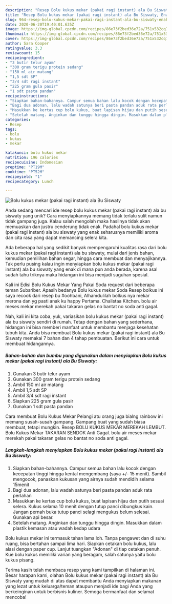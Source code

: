 ```yaml
---
description: "Resep Bolu kukus mekar (pakai ragi instant) ala Bu Siswaty, Enak"
title: "Resep Bolu kukus mekar (pakai ragi instant) ala Bu Siswaty, Enak"
slug: 964-resep-bolu-kukus-mekar-pakai-ragi-instant-ala-bu-siswaty-enak
date: 2020-06-20T19:40:01.635Z
image: https://img-global.cpcdn.com/recipes/86e73f2bed36e72a/751x532cq70/bolu-kukus-mekar-pakai-ragi-instant-ala-bu-siswaty-foto-resep-utama.jpg
thumbnail: https://img-global.cpcdn.com/recipes/86e73f2bed36e72a/751x532cq70/bolu-kukus-mekar-pakai-ragi-instant-ala-bu-siswaty-foto-resep-utama.jpg
cover: https://img-global.cpcdn.com/recipes/86e73f2bed36e72a/751x532cq70/bolu-kukus-mekar-pakai-ragi-instant-ala-bu-siswaty-foto-resep-utama.jpg
author: Sara Cooper
ratingvalue: 3.3
reviewcount: 15
recipeingredient:
- "3 butir telur ayam"
- "300 gram terigu protein sedang"
- "150 ml air matang"
- "1,5 sdt SP"
- "3/4 sdt ragi instant"
- "225 gram gula pasir"
- "1 sdt pasta pandan"
recipeinstructions:
- "Siapkan bahan-bahannya. Campur semua bahan lalu kocok dengan kecepatan tinggi hingga kental mengembang (saya +/- 15 menit). Sambil mengocok, panaskan kukusan yang airnya sudah mendidih selama 15menit"
- "Bagi dua adonan, lalu wadah satunya beri pasta pandan aduk rata perlahan"
- "Masukkan ke kertas cup bolu kukus, buat lapisan hijau dan putih sesuai selera. Kukus selama 10 menit dengan tutup panci dibungkus kain. Jangan pernah buka tutup panci selagi mengukus belum selesai. Gunakan api besar."
- "Setelah matang. Anginkan dan tunggu hingga dingin. Masukkan dalam plastik kemasan atau wadah kedap udara"
categories:
- Resep
tags:
- bolu
- kukus
- mekar

katakunci: bolu kukus mekar 
nutrition: 196 calories
recipecuisine: Indonesian
preptime: "PT19M"
cooktime: "PT52M"
recipeyield: "1"
recipecategory: Lunch

---
```



![Bolu kukus mekar (pakai ragi instant) ala Bu Siswaty](https://img-global.cpcdn.com/recipes/86e73f2bed36e72a/751x532cq70/bolu-kukus-mekar-pakai-ragi-instant-ala-bu-siswaty-foto-resep-utama.jpg)

Anda sedang mencari ide resep bolu kukus mekar (pakai ragi instant) ala bu siswaty yang unik? Cara menyiapkannya memang tidak terlalu sulit namun tidak gampang juga. Kalau salah mengolah maka hasilnya tidak akan memuaskan dan justru cenderung tidak enak. Padahal bolu kukus mekar (pakai ragi instant) ala bu siswaty yang enak seharusnya memiliki aroma dan cita rasa yang dapat memancing selera kita.

Ada beberapa hal yang sedikit banyak mempengaruhi kualitas rasa dari bolu kukus mekar (pakai ragi instant) ala bu siswaty, mulai dari jenis bahan, kemudian pemilihan bahan segar, hingga cara membuat dan menyajikannya. Tak perlu pusing kalau ingin menyiapkan bolu kukus mekar (pakai ragi instant) ala bu siswaty yang enak di mana pun anda berada, karena asal sudah tahu triknya maka hidangan ini bisa menjadi suguhan spesial.

Kali ini Edisi Bolu Kukus Mekar Yang Pakai Soda request dari beberapa teman Subsriber. Apasih bedanya Bolu kukus mekar Soda Resep bolkus ini saya recook dari resep bu #oohbani, Alhamdulilah bolkus nya mekar merona dan yg pasti anak ku happy Pertama. Chalistaa Kitchen. bolu air meses mekar merekah pakai takaran gelas no bantat no soda anti gagal.


Nah, kali ini kita coba, yuk, variasikan bolu kukus mekar (pakai ragi instant) ala bu siswaty sendiri di rumah. Tetap dengan bahan yang sederhana, hidangan ini bisa memberi manfaat untuk membantu menjaga kesehatan tubuh kita. Anda bisa membuat Bolu kukus mekar (pakai ragi instant) ala Bu Siswaty memakai 7 bahan dan 4 tahap pembuatan. Berikut ini cara untuk membuat hidangannya.

<!--inarticleads1-->

##### Bahan-bahan dan bumbu yang digunakan dalam menyiapkan Bolu kukus mekar (pakai ragi instant) ala Bu Siswaty:

1. Gunakan 3 butir telur ayam
1. Gunakan 300 gram terigu protein sedang
1. Ambil 150 ml air matang
1. Ambil 1,5 sdt SP
1. Ambil 3/4 sdt ragi instant
1. Siapkan 225 gram gula pasir
1. Gunakan 1 sdt pasta pandan


Cara membuat Bolu Kukus Mekar Pelangi atu orang juga bialng rainbow ini memang susah-susah gampang. Gampang buat yang sudah biasa membuat, tetapi mungkin. Resep BOLU KUKUS MEKAR MEREKAH LEMBUT. Bolu Kukus Mekar TAKARAN SENDOK Anti Gagal. bolu air meses mekar merekah pakai takaran gelas no bantat no soda anti gagal. 

<!--inarticleads2-->

##### Langkah-langkah menyiapkan Bolu kukus mekar (pakai ragi instant) ala Bu Siswaty:

1. Siapkan bahan-bahannya. Campur semua bahan lalu kocok dengan kecepatan tinggi hingga kental mengembang (saya +/- 15 menit). Sambil mengocok, panaskan kukusan yang airnya sudah mendidih selama 15menit
1. Bagi dua adonan, lalu wadah satunya beri pasta pandan aduk rata perlahan
1. Masukkan ke kertas cup bolu kukus, buat lapisan hijau dan putih sesuai selera. Kukus selama 10 menit dengan tutup panci dibungkus kain. Jangan pernah buka tutup panci selagi mengukus belum selesai. Gunakan api besar.
1. Setelah matang. Anginkan dan tunggu hingga dingin. Masukkan dalam plastik kemasan atau wadah kedap udara


Bolu kukus mekar ini termasuk tahan lama loh. Tanpa pengawet dan di suhu ruang, bisa bertahan sampai lima hari. Siapkan cetakan bolu kukus, lalu alasi dengan paper cup. Lanjut tuangkan &#34;Adonan&#34; di tiap cetakan penuh. Kue bolu kukus memiliki varian yang beragam, salah satunya yaitu bolu kukus pisang. 

Terima kasih telah membaca resep yang kami tampilkan di halaman ini. Besar harapan kami, olahan Bolu kukus mekar (pakai ragi instant) ala Bu Siswaty yang mudah di atas dapat membantu Anda menyiapkan makanan yang lezat untuk keluarga/teman ataupun menjadi ide bagi Anda yang berkeinginan untuk berbisnis kuliner. Semoga bermanfaat dan selamat mencoba!

